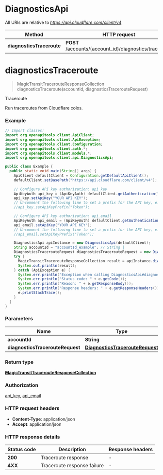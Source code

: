 # DiagnosticsApi

All URIs are relative to *https://api.cloudflare.com/client/v4*

| Method | HTTP request | Description |
|------------- | ------------- | -------------|
| [**diagnosticsTraceroute**](DiagnosticsApi.md#diagnosticsTraceroute) | **POST** /accounts/{account_id}/diagnostics/traceroute | Traceroute |


<a id="diagnosticsTraceroute"></a>
# **diagnosticsTraceroute**
> MagicTransitTracerouteResponseCollection diagnosticsTraceroute(accountId, diagnosticsTracerouteRequest)

Traceroute

Run traceroutes from Cloudflare colos.

### Example
```java
// Import classes:
import org.openapitools.client.ApiClient;
import org.openapitools.client.ApiException;
import org.openapitools.client.Configuration;
import org.openapitools.client.auth.*;
import org.openapitools.client.models.*;
import org.openapitools.client.api.DiagnosticsApi;

public class Example {
  public static void main(String[] args) {
    ApiClient defaultClient = Configuration.getDefaultApiClient();
    defaultClient.setBasePath("https://api.cloudflare.com/client/v4");
    
    // Configure API key authorization: api_key
    ApiKeyAuth api_key = (ApiKeyAuth) defaultClient.getAuthentication("api_key");
    api_key.setApiKey("YOUR API KEY");
    // Uncomment the following line to set a prefix for the API key, e.g. "Token" (defaults to null)
    //api_key.setApiKeyPrefix("Token");

    // Configure API key authorization: api_email
    ApiKeyAuth api_email = (ApiKeyAuth) defaultClient.getAuthentication("api_email");
    api_email.setApiKey("YOUR API KEY");
    // Uncomment the following line to set a prefix for the API key, e.g. "Token" (defaults to null)
    //api_email.setApiKeyPrefix("Token");

    DiagnosticsApi apiInstance = new DiagnosticsApi(defaultClient);
    String accountId = "accountId_example"; // String | 
    DiagnosticsTracerouteRequest diagnosticsTracerouteRequest = new DiagnosticsTracerouteRequest(); // DiagnosticsTracerouteRequest | 
    try {
      MagicTransitTracerouteResponseCollection result = apiInstance.diagnosticsTraceroute(accountId, diagnosticsTracerouteRequest);
      System.out.println(result);
    } catch (ApiException e) {
      System.err.println("Exception when calling DiagnosticsApi#diagnosticsTraceroute");
      System.err.println("Status code: " + e.getCode());
      System.err.println("Reason: " + e.getResponseBody());
      System.err.println("Response headers: " + e.getResponseHeaders());
      e.printStackTrace();
    }
  }
}
```

### Parameters

| Name | Type | Description  | Notes |
|------------- | ------------- | ------------- | -------------|
| **accountId** | **String**|  | |
| **diagnosticsTracerouteRequest** | [**DiagnosticsTracerouteRequest**](DiagnosticsTracerouteRequest.md)|  | |

### Return type

[**MagicTransitTracerouteResponseCollection**](MagicTransitTracerouteResponseCollection.md)

### Authorization

[api_key](../README.md#api_key), [api_email](../README.md#api_email)

### HTTP request headers

 - **Content-Type**: application/json
 - **Accept**: application/json

### HTTP response details
| Status code | Description | Response headers |
|-------------|-------------|------------------|
| **200** | Traceroute response |  -  |
| **4XX** | Traceroute response failure |  -  |

